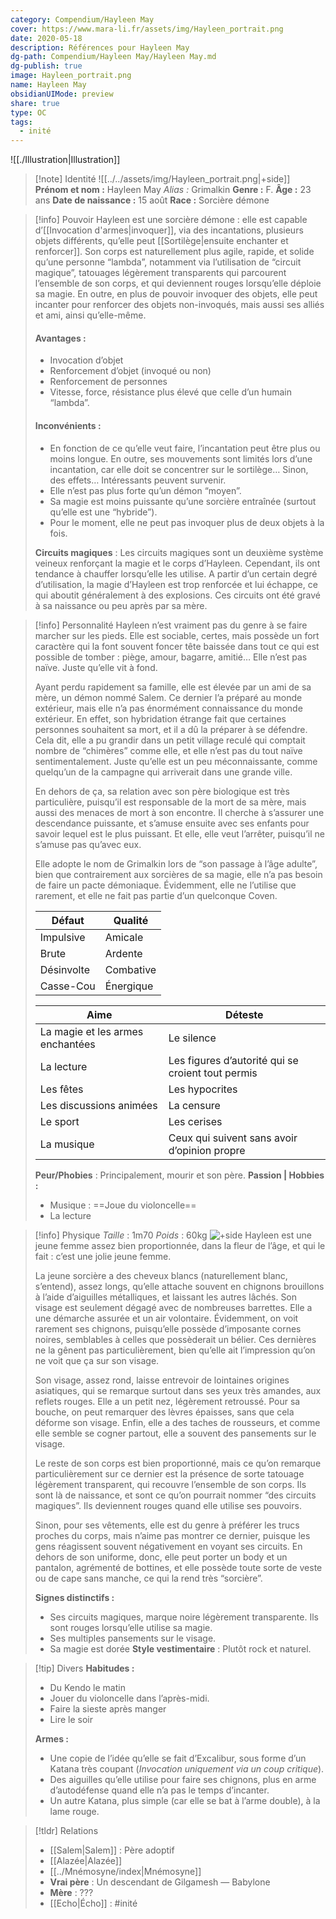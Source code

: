 ```yaml
---
category: Compendium/Hayleen May
cover: https://www.mara-li.fr/assets/img/Hayleen_portrait.png
date: 2020-05-18
description: Références pour Hayleen May
dg-path: Compendium/Hayleen May/Hayleen May.md
dg-publish: true
image: Hayleen_portrait.png
name: Hayleen May
obsidianUIMode: preview
share: true
type: OC
tags:
  - inité
---
```



![[./Illustration|Illustration]]
> [!note] Identité
> ![[../../assets/img/Hayleen_portrait.png|+side]]
> **Prénom et nom :** Hayleen May
> *Alias :* Grimalkin
> **Genre :** F.
> **Âge :** 23 ans
> **Date de naissance :** 15 août
> **Race :** Sorcière démone

> [!info] Pouvoir
> Hayleen est une sorcière démone : elle est capable d’[[Invocation d'armes|invoquer]], via des incantations, plusieurs objets différents, qu’elle peut [[Sortilège|ensuite enchanter et renforcer]].
> Son corps est naturellement plus agile, rapide, et solide qu’une personne “lambda”, notamment via l’utilisation de “circuit magique”, tatouages légèrement transparents qui parcourent l’ensemble de son corps, et qui deviennent rouges lorsqu’elle déploie sa magie.
> En outre, en plus de pouvoir invoquer des objets, elle peut incanter pour renforcer des objets non-invoqués, mais aussi ses alliés et ami, ainsi qu’elle-même.
>
> #### Avantages :
> - Invocation d’objet
> - Renforcement d’objet (invoqué ou non)
> - Renforcement de personnes
> - Vitesse, force, résistance plus élevé que celle d’un humain “lambda”.
>
> #### Inconvénients :
> - En fonction de ce qu’elle veut faire, l’incantation peut être plus ou moins longue. En outre, ses mouvements sont limités lors d’une incantation, car elle doit se concentrer sur le sortilège… Sinon, des effets… Intéressants peuvent survenir.
> - Elle n’est pas plus forte qu’un démon “moyen”.
> - Sa magie est moins puissante qu’une sorcière entraînée (surtout qu’elle est une “hybride”).
> - Pour le moment, elle ne peut pas invoquer plus de deux objets à la fois.
>
> **Circuits magiques** : Les circuits magiques sont un deuxième système veineux renforçant la magie et le corps d’Hayleen. Cependant, ils ont tendance à chauffer lorsqu’elle les utilise. A partir d’un certain degré d’utilisation, la magie d’Hayleen est trop renforcée et lui échappe, ce qui aboutit généralement à des explosions.
> Ces circuits ont été gravé à sa naissance ou peu après par sa mère.

> [!info] Personnalité
> Hayleen n’est vraiment pas du genre à se faire marcher sur les pieds. Elle est sociable, certes, mais possède un fort caractère qui la font souvent foncer tête baissée dans tout ce qui est possible de tomber : piège, amour, bagarre, amitié… Elle n’est pas naïve. Juste qu’elle vit à fond.
>
> Ayant perdu rapidement sa famille, elle est élevée par un ami de sa mère, un démon nommé Salem. Ce dernier l’a préparé au monde extérieur, mais elle n’a pas énormément connaissance du monde extérieur. En effet, son hybridation étrange fait que certaines personnes souhaitent sa mort, et il a dû la préparer à se défendre.
> Cela dit, elle a pu grandir dans un petit village reculé qui comptait nombre de “chimères” comme elle, et elle n’est pas du tout naïve sentimentalement. Juste qu’elle est un peu méconnaissante, comme quelqu’un de la campagne qui arriverait dans une grande ville.
>
> En dehors de ça, sa relation avec son père biologique est très particulière, puisqu’il est responsable de la mort de sa mère, mais aussi des menaces de mort à son encontre. Il cherche à s’assurer une descendance puissante, et s’amuse ensuite avec ses enfants pour savoir lequel est le plus puissant.
> Et elle, elle veut l’arrêter, puisqu’il ne s’amuse pas qu’avec eux.
>
> Elle adopte le nom de Grimalkin lors de “son passage à l’âge adulte”, bien que contrairement aux sorcières de sa magie, elle n’a pas besoin de faire un pacte démoniaque. Évidemment, elle ne l’utilise que rarement, et elle ne fait pas partie d’un quelconque Coven.
>
>
> | Défaut | Qualité |
> | ---------- | --------- |
> | Impulsive  | Amicale   |
> | Brute      | Ardente   |
> | Désinvolte | Combative |
> | Casse-Cou  | Énergique |
>
> | Aime | Déteste |
> | -------------------------------- | ------------------------------------------------- |
> | La magie et les armes enchantées | Le silence                                        |
> | La lecture                       | Les figures d’autorité qui se croient tout permis |
> | Les fêtes                        | Les hypocrites                                    |
> | Les discussions animées          | La censure                                        |
> | Le sport                         | Les cerises                                       |
> | La musique                       | Ceux qui suivent sans avoir d’opinion propre      |
>
> **Peur/Phobies** : Principalement, mourir et son père.
> **Passion | Hobbies :**
> - Musique : ==Joue du violoncelle==
> - La lecture

> [!info] Physique
> *Taille* : 1m70
> *Poids* : 60kg
> ![+side](https://lh5.googleusercontent.com/YGkLl1TAv5q7Z5DXwwNlFJwuAjUUVv217w6Nd9uygb-fkhd4GZkXiqC25wy5Ehpr7tW1rwqiZlnLGaNL7vFiKgMflX-ILFLfJv2Dk0J8ImFEimxJs0ufmTOJX44LiddjGQdGSsdM)
> Hayleen est une jeune femme assez bien proportionnée, dans la fleur de l’âge, et qui le fait : c’est une jolie jeune femme.
>
> La jeune sorcière a des cheveux blancs (naturellement blanc, s’entend), assez longs, qu’elle attache souvent en chignons brouillons à l’aide d’aiguilles métalliques, et laissant les autres lâchés. Son visage est seulement dégagé avec de nombreuses barrettes. Elle a une démarche assurée et un air volontaire. Évidemment, on voit rarement ses chignons, puisqu’elle possède d’imposante cornes noires, semblables à celles que possèderait un bélier. Ces dernières ne la gênent pas particulièrement, bien qu’elle ait l’impression qu’on ne voit que ça sur son visage.
>
> Son visage, assez rond, laisse entrevoir de lointaines origines asiatiques, qui se remarque surtout dans ses yeux très amandes, aux reflets rouges. Elle a un petit nez, légèrement retroussé. Pour sa bouche, on peut remarquer des lèvres épaisses, sans que cela déforme son visage. Enfin, elle a des taches de rousseurs, et comme elle semble se cogner partout, elle a souvent des pansements sur le visage.
>
> Le reste de son corps est bien proportionné, mais ce qu’on remarque particulièrement sur ce dernier est la présence de sorte tatouage légèrement transparent, qui recouvre l’ensemble de son corps. Ils sont là de naissance, et sont ce qu’on pourrait nommer “des circuits magiques”. Ils deviennent rouges quand elle utilise ses pouvoirs.
>
> Sinon, pour ses vêtements, elle est du genre à préférer les trucs proches du corps, mais n’aime pas montrer ce dernier, puisque les gens réagissent souvent négativement en voyant ses circuits. En dehors de son uniforme, donc, elle peut porter un body et un pantalon, agrémenté de bottines, et elle possède toute sorte de veste ou de cape sans manche, ce qui la rend très “sorcière”.
>
> **Signes distinctifs :**
> - Ses circuits magiques, marque noire légèrement transparente. Ils sont rouges lorsqu’elle utilise sa magie.
> - Ses multiples pansements sur le visage.
> - Sa magie est dorée
> **Style vestimentaire** : Plutôt rock et naturel.

> [!tip] Divers
> **Habitudes :**
> - Du Kendo le matin
> - Jouer du violoncelle dans l’après-midi.
> - Faire la sieste après manger
> - Lire le soir
>
> **Armes :**
> - Une copie de l’idée qu’elle se fait d’Excalibur, sous forme d’un Katana très coupant (*Invocation uniquement via un coup critique*).
> - Des aiguilles qu’elle utilise pour faire ses chignons, plus en arme d’autodéfense quand elle n’a pas le temps d’incanter.
> - Un autre Katana, plus simple (car elle se bat à l’arme double), à la lame rouge.

> [!tldr] Relations
> - [[Salem|Salem]] : Père adoptif
> - [[Alazée|Alazée]]
> - [[../Mnémosyne/index|Mnémosyne]]
> - **Vrai père** : Un descendant de Gilgamesh — Babylone
> - **Mère** : ???
> - [[Echo|Écho]] : #inité